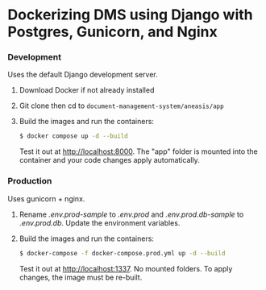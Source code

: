 # Dockerizing DMS using Django with Postgres, Gunicorn, and Nginx


### Development

Uses the default Django development server.
1. Download Docker if not already installed
1. Git clone then cd to `document-management-system/aneasis/app` 
1. Build the images and run the containers:

    ```sh
    $ docker compose up -d --build
    ```

    Test it out at [http://localhost:8000](http://localhost:8000). The "app" folder is mounted into the container and your code changes apply automatically.

### Production

Uses gunicorn + nginx.

1. Rename *.env.prod-sample* to *.env.prod* and *.env.prod.db-sample* to *.env.prod.db*. Update the environment variables.
1. Build the images and run the containers:

    ```sh
    $ docker-compose -f docker-compose.prod.yml up -d --build
    ```

    Test it out at [http://localhost:1337](http://localhost:1337). No mounted folders. To apply changes, the image must be re-built.
